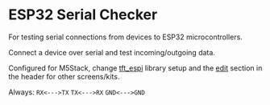 # ESP32 Serial Checker
For testing serial connections from devices to ESP32 microcontrollers.

Connect a device over serial and test incoming/outgoing data.

Configured for M5Stack, change <a href="https://github.com/arcbtc/SerialChecker/blob/main/checker/libraries/TFT_eSPI/User_Setup.h">tft_espi</a> library setup and the <a href="https://github.com/arcbtc/SerialChecker/blob/07a44435f14ee4e592a038760dc42695c9ece556/checker/checker.ino#L6">edit</a> section in the header for other screens/kits. 

Always:
`RX<--->TX`
`TX<--->RX`
`GND<--->GND`
